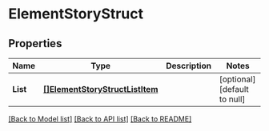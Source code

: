 # ElementStoryStruct

## Properties
Name | Type | Description | Notes
------------ | ------------- | ------------- | -------------
**List** | [**[]ElementStoryStructListItem**](element_story_struct_list_item.md) |  | [optional] [default to null]

[[Back to Model list]](../README.md#documentation-for-models) [[Back to API list]](../README.md#documentation-for-api-endpoints) [[Back to README]](../README.md)


